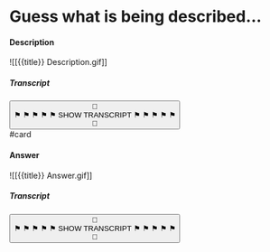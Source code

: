<!--
~
TODO: Generate flashcard with folder-based deck name,
add relevant tags, and move this into the YAML header
~
tags: asl-flashcard, trivia
cssclass: flashcard trivia
--->
# Guess what is being described...
#### Description
![[{{title}} Description.gif]]
##### Transcript
<button class="toggle" id="description-transcript" onclick="showTranscript(this)"><span class="toggle-button-padding">👀</span><br/><span class="toggle-button-padding">⚑ ⚑ ⚑ ⚑ ⚑ </span>SHOW TRANSCRIPT<span class="toggle-button-padding"> ⚑ ⚑ ⚑ ⚑ ⚑</span><br /><span class="toggle-button-padding">👐</span></button><!-- TODO: Add internal links for signs in transcript -->
<br>#card

#### Answer
![[{{title}} Answer.gif]]
##### Transcript
<button class="toggle" id="answer-transcript" onclick="showTranscript(this)"><span class="toggle-button-padding">👀</span><br/><span class="toggle-button-padding">⚑ ⚑ ⚑ ⚑ ⚑ </span>SHOW TRANSCRIPT<span class="toggle-button-padding"> ⚑ ⚑ ⚑ ⚑ ⚑</span><br /><span class="toggle-button-padding">👐</span></button><!-- TODO: Add internal links for signs in transcript -->